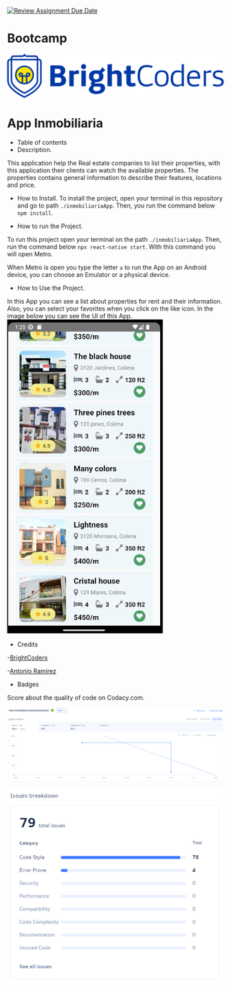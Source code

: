 [![Review Assignment Due Date](https://classroom.github.com/assets/deadline-readme-button-24ddc0f5d75046c5622901739e7c5dd533143b0c8e959d652212380cedb1ea36.svg)](https://classroom.github.com/a/EKaCILZ0)

# Bootcamp
![BrightCoders Logo](img/logo.png)

# App Inmobiliaria

- Table of contents
- Description.

This application help the Real estate companies to list their properties, with this application their clients can watch the available properties. The properties contains general information to describe their features, locations and price. 

- How to Install.
To install the project, open your terminal in this repository and go to path `./inmobiliariaApp`. Then, you run the command below `npm install`.

- How to run the Project.

To run this project open your terminal on the path `./inmobiliariaApp`. Then, run the command below `npx react-native start`. With this command you will open Metro. 

When Metro is open you type the letter `a` to run the App on an Android device, you can choose an Emulator or a physical device.

- How to Use the Project.

In this App you can see a list about properties for rent and their information. Also, you can select your favorites when you click on the like icon. 
In the image below you can see the UI of this App.
![Inmobiliaria-App](./img/AppFinished.jpg)
- Credits

-[BrightCoders](#-Bootcamp)

-[Antonio Ramirez](https://github.com/Antonio3veces3)

- Badges

Score about the quality of code on Codacy.com.

![Quality](./img/QualityCodacy.png)

![Issues](./img/CodacyIssues.png)